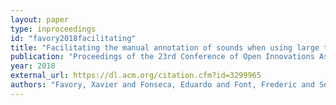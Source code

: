 ```yaml
---
layout: paper
type: inproceedings
id: "favory2018facilitating"
title: "Facilitating the manual annotation of sounds when using large taxonomies"
publication: "Proceedings of the 23rd Conference of Open Innovations Association FRUCT"
year: 2018
external_url: https://dl.acm.org/citation.cfm?id=3299965
authors: "Favory, Xavier and Fonseca, Eduardo and Font, Frederic and Serra, Xavier"
---
```

